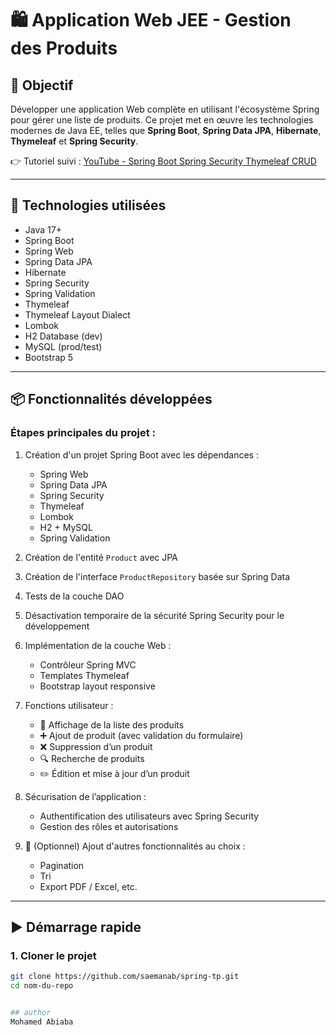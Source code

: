 # 🛍️ Application Web JEE - Gestion des Produits

## 🎯 Objectif

Développer une application Web complète en utilisant l'écosystème Spring pour gérer une liste de produits. Ce projet met en œuvre les technologies modernes de Java EE, telles que **Spring Boot**, **Spring Data JPA**, **Hibernate**, **Thymeleaf** et **Spring Security**.

👉 Tutoriel suivi : [YouTube - Spring Boot Spring Security Thymeleaf CRUD](https://www.youtube.com/watch?v=FHy7raIldgg)

---

## 🧰 Technologies utilisées

- Java 17+
- Spring Boot
- Spring Web
- Spring Data JPA
- Hibernate
- Spring Security
- Spring Validation
- Thymeleaf
- Thymeleaf Layout Dialect
- Lombok
- H2 Database (dev)
- MySQL (prod/test)
- Bootstrap 5

---

## 📦 Fonctionnalités développées

### Étapes principales du projet :

1. Création d'un projet Spring Boot avec les dépendances :
   - Spring Web
   - Spring Data JPA
   - Spring Security
   - Thymeleaf
   - Lombok
   - H2 + MySQL
   - Spring Validation

2. Création de l'entité `Product` avec JPA

3. Création de l'interface `ProductRepository` basée sur Spring Data

4. Tests de la couche DAO

5. Désactivation temporaire de la sécurité Spring Security pour le développement

6. Implémentation de la couche Web :
   - Contrôleur Spring MVC
   - Templates Thymeleaf
   - Bootstrap layout responsive

7. Fonctions utilisateur :
   - 🧾 Affichage de la liste des produits
   - ➕ Ajout de produit (avec validation du formulaire)
   - ❌ Suppression d’un produit
   - 🔍 Recherche de produits
   - ✏️ Édition et mise à jour d’un produit

8. Sécurisation de l’application :
   - Authentification des utilisateurs avec Spring Security
   - Gestion des rôles et autorisations

9. 🧪 (Optionnel) Ajout d'autres fonctionnalités au choix :
   - Pagination
   - Tri
   - Export PDF / Excel, etc.

---

## ▶️ Démarrage rapide

### 1. Cloner le projet

```bash
git clone https://github.com/saemanab/spring-tp.git
cd nom-du-repo


## author
Mohamed Abiaba
